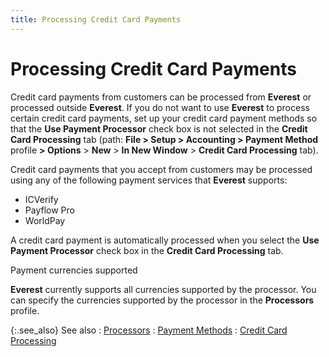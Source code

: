 ```yaml
---
title: Processing Credit Card Payments
---
```


# Processing Credit Card Payments


Credit card payments from customers can be processed from **Everest**  or processed outside **Everest**.  If you do not want to use **Everest**  to process certain credit card payments, set up your credit card payment  methods so that the **Use Payment Processor**  check box is not selected in the **Credit 
 Card Processing** tab (path: **File 
 &gt; Setup &gt; Accounting &gt; Payment Method** profile **&gt; Options** > **New** >  **In New Window** > **Credit 
 Card Processing** tab).


Credit card payments that you accept from customers may be processed  using any of the following payment services that **Everest**  supports:

- ICVerify
- Payflow  Pro
- WorldPay



A credit card payment is automatically processed when you select the  **Use** **Payment 
 Processor** check box in the **Credit 
 Card Processing** tab.


Payment currencies supported


**Everest** currently supports all  currencies supported by the processor. You can specify the currencies  supported by the processor in the **Processors**  profile.


{:.see_also}
See also
: [Processors]({{site.sc_chm}}/options/payment-information/credit-card-processing/create-a-processor/creating_a_new_processor.html)
: [Payment  Methods]({{site.sc_chm}}/options/payment-information/payment-methods/payment_methods.html)
: [Credit  Card Processing]({{site.sc_chm}}/options/payment-information/credit-card-processing/credit_card_processing.html)

